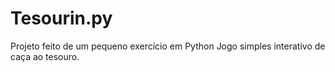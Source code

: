 # Tesourin.py

Projeto feito de um pequeno exercício em Python
Jogo simples interativo de caça ao tesouro.
